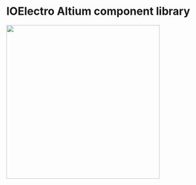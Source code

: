 # IOElectro Altium component library    

[<img src="https://user-images.githubusercontent.com/64005694/118356441-75b76680-b58a-11eb-8471-28f4db3fee5d.png" width="400"/>](https://github.com/liyanboy74/altium-component-library/releases/latest/download/IOElectro.IntLib)


